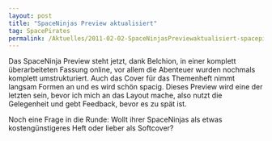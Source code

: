 ```yaml
---
layout: post
title: "SpaceNinjas Preview aktualisiert"
tag: SpacePirates
permalink: /Aktuelles/2011-02-02-SpaceNinjasPreviewaktualisiert-spacepirates
---
```


Das SpaceNinja Preview steht jetzt, dank Belchion, in einer komplett überarbeiteten Fassung online, vor allem die Abenteuer wurden nochmals komplett umstrukturiert. Auch das Cover für das Themenheft nimmt langsam Formen an und es wird schön spacig. Dieses Preview wird eine der letzten sein, bevor ich mich an das Layout mache, also nutzt die Gelegenheit und gebt Feedback, bevor es zu spät ist.

Noch eine Frage in die Runde: Wollt ihrer SpaceNinjas als etwas kostengünstigeres Heft oder lieber als Softcover?
